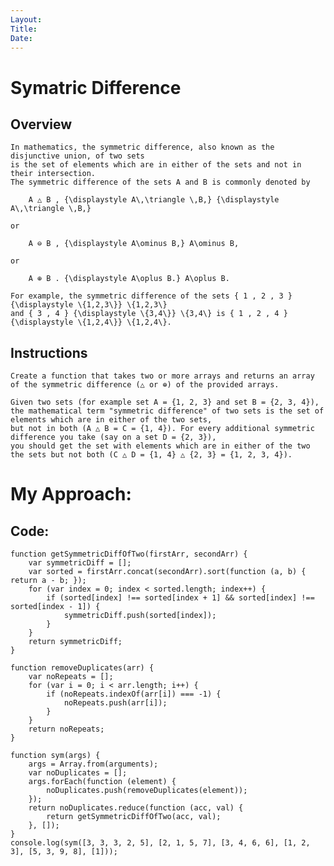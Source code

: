 ```yaml
---
Layout:
Title:
Date:
---
```


# Symatric Difference

## Overview

    In mathematics, the symmetric difference, also known as the disjunctive union, of two sets 
    is the set of elements which are in either of the sets and not in their intersection. 
    The symmetric difference of the sets A and B is commonly denoted by

        A △ B , {\displaystyle A\,\triangle \,B,} {\displaystyle A\,\triangle \,B,}

    or

        A ⊖ B , {\displaystyle A\ominus B,} A\ominus B,

    or

        A ⊕ B . {\displaystyle A\oplus B.} A\oplus B.

    For example, the symmetric difference of the sets { 1 , 2 , 3 } {\displaystyle \{1,2,3\}} \{1,2,3\} 
    and { 3 , 4 } {\displaystyle \{3,4\}} \{3,4\} is { 1 , 2 , 4 } {\displaystyle \{1,2,4\}} \{1,2,4\}.


## Instructions

    Create a function that takes two or more arrays and returns an array of the symmetric difference (△ or ⊕) of the provided arrays.

    Given two sets (for example set A = {1, 2, 3} and set B = {2, 3, 4}), 
    the mathematical term "symmetric difference" of two sets is the set of elements which are in either of the two sets, 
    but not in both (A △ B = C = {1, 4}). For every additional symmetric difference you take (say on a set D = {2, 3}),
    you should get the set with elements which are in either of the two the sets but not both (C △ D = {1, 4} △ {2, 3} = {1, 2, 3, 4}).




# My Approach:

## Code:

    function getSymmetricDiffOfTwo(firstArr, secondArr) {
        var symmetricDiff = [];
        var sorted = firstArr.concat(secondArr).sort(function (a, b) { return a - b; });
        for (var index = 0; index < sorted.length; index++) {
            if (sorted[index] !== sorted[index + 1] && sorted[index] !== sorted[index - 1]) {
                symmetricDiff.push(sorted[index]);
            }
        }
        return symmetricDiff;
    }

    function removeDuplicates(arr) {
        var noRepeats = [];
        for (var i = 0; i < arr.length; i++) {
            if (noRepeats.indexOf(arr[i]) === -1) {
                noRepeats.push(arr[i]);
            }
        }
        return noRepeats;
    }

    function sym(args) {
        args = Array.from(arguments);
        var noDuplicates = [];
        args.forEach(function (element) {
            noDuplicates.push(removeDuplicates(element));
        });
        return noDuplicates.reduce(function (acc, val) {
            return getSymmetricDiffOfTwo(acc, val);
        }, []);
    }
    console.log(sym([3, 3, 3, 2, 5], [2, 1, 5, 7], [3, 4, 6, 6], [1, 2, 3], [5, 3, 9, 8], [1]));




